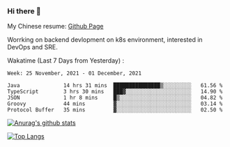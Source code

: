 ### Hi there 👋

My Chinese resume: [Github Page](https://spencercjh.github.io/resume/)

Worrking on backend devlopment on k8s environment, interested in DevOps and SRE.

Wakatime (Last 7 Days from Yesterday) :

<!--START_SECTION:waka-->
```text
Week: 25 November, 2021 - 01 December, 2021

Java              14 hrs 31 mins  ███████████████▒░░░░░░░░░   61.56 % 
TypeScript        3 hrs 30 mins   ███▓░░░░░░░░░░░░░░░░░░░░░   14.90 % 
JSON              1 hr 8 mins     █▒░░░░░░░░░░░░░░░░░░░░░░░   04.82 % 
Groovy            44 mins         ▓░░░░░░░░░░░░░░░░░░░░░░░░   03.14 % 
Protocol Buffer   35 mins         ▓░░░░░░░░░░░░░░░░░░░░░░░░   02.50 % 
```
<!--END_SECTION:waka-->

[![Anurag's github stats](https://github-readme-stats.vercel.app/api?username=spencercjh&theme=tokyonight&show_icons=true)](https://github.com/anuraghazra/github-readme-stats)

[![Top Langs](https://github-readme-stats.vercel.app/api/top-langs/?username=spencercjh&layout=compact&theme=tokyonight)](https://github.com/anuraghazra/github-readme-stats)
